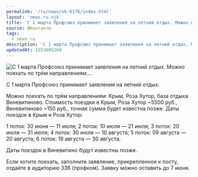 ```yaml
---
permalink: '/ru/news/vk-6176/index.html'
layout: 'news.ru.njk'
title: 'С 1 марта Профсоюз принимает заявления на летний отдых. Можно поехать по трём направлениям:'
source: ВКонтакте
tags:
  - news_ru
description: 'С 1 марта Профсоюз принимает заявления на летний отдых. Можно поехать по трём направлениям:…'
updatedAt: 1553605260
---
```

![С 1 марта Профсоюз принимает заявления на летний отдых. Можно поехать по трём направлениям:…](https://sun9-45.userapi.com/impf/c851436/v851436204/ebf25/7CNoYUHWQRI.jpg?size=1280x960&quality=96&sign=3e93d479f07a8f0d555b447dfd789b20&c_uniq_tag=VeElPDvNID8dlXo1rf7eLCprJ8SeTtN6Ot7QgvS4rxM&type=album)

С 1 марта Профсоюз принимает заявления на летний отдых.

Можно поехать по трём направлениям: Крым, Роза Хутор, база отдыха Веневитиново. Стоимость поездки в Крым, Роза Хутор ~5500 руб., Веневитиново ~150 руб., точная сумма будет известна позже.
Даты поездок в Крым и Роза Хутор:

1 поток: 30 июня — 11 июля;
2 поток: 10 июля — 21 июля;
3 поток: 20 июля — 31 июля;
4 поток: 30 июля — 10 августа;
5 поток: 09 августа — 20 августа;
6 поток: 19 августа — 30 августа.

Даты поездок в Виневитино будут известны позже.

Если хотите поехать, заполните заявление, прикрепленное к посту, отдайте в аудиторию 336 (профком). Заявку можно оставить до 7 июня.
